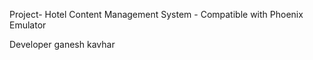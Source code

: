 Project- Hotel Content Management System - Compatible with Phoenix Emulator

Developer ganesh kavhar